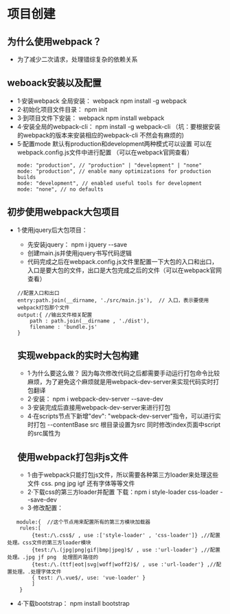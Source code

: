# 项目创建
## 为什么使用webpack？
+ 为了减少二次请求，处理错综复杂的依赖关系
## weboack安装以及配置
+ 1·安装webpack   全局安装：  webpack npm install -g webpack
+ 2·初始化项目文件目录： npm init 
+ 3·到项目文件下安装：   webpack npm install webpack
+ 4·安装全局的webpack-cli：   npm install -g webpack-cli  （坑：要根据安装的webpack的版本来安装相应的webpack-cli 不然会有麻烦的)
+ 5·配置mode 默认有production和development两种模式可以设置  可以在webpack.config.js文件中进行配置 （可以在webpack官网查看）
    ```
    mode: "production", // "production" | "development" | "none"
    mode: "production", // enable many optimizations for production builds
    mode: "development", // enabled useful tools for development
    mode: "none", // no defaults
    ```
    
## 初步使用webpack大包项目
+ 1·使用jquery后大包项目：
    + 先安装jquery： npm i jquery --save
    + 创建main.js并使用jquery书写代码逻辑 
    + 代码完成之后在webpack.config.js文件里配置一下大包的入口和出口，入口是要大包的文件，出口是大包完成之后的文件（可以在webpack官网查看）
  ```
  //配置入口和出口
  entry:path.join(__dirname, './src/main.js'),  // 入口，表示要使用webpack打包那个文件  
  output:{ //输出文件相关配置
      path : path.join(__dirname , './dist'),
      filename : 'bundle.js' 
  }
  ```
  ## 实现webpack的实时大包构建
  + 1·为什么要这么做？ 因为每次修改代码之后都需要手动运行打包命令比较麻烦，为了避免这个麻烦就是用webpack-dev-server来实现代码实时打包翻译
  + 2·安装： npm i webpack-dev-server --save-dev
  + 3·安装完成后直接用webpack-dev-server来进行打包
  + 4·在scripts节点下新增"dev": "webpack-dev-server"指令，可以进行实时打包  --contentBase src 根目录设置为src 同时修改index页面中script的src属性为<script src="bundle.js"></script>
  
  ## 使用webpack打包非js文件
  + 1·由于webpack只能打包js文件，所以需要各种第三方loader来处理这些文件 css. png jpg igf 还有字体等等文件
  + 2·下载css的第三方loader并配置   下载：npm i style-loader css-loader --save-dev
  + 3·修改配置：
  
```
   module:{  //这个节点用来配置所有的第三方模块加载器
    rules:[
        {test:/\.css$/ , use :['style-loader' , 'css-loader']} ,//配置处理。css文件的第三方loader模块
        {test:/\.(jpg|png|gif|bmp|jpeg)$/ , use :'url-loader'} ,//配置处理。.jpg jf png  处理图片路径的
        {test:/\.(ttf|eot|svg|woff|woff2)$/ , use :'url-loader'} ,//配置处理。.处理字体文件
        { test: /\.vue$/, use: 'vue-loader' }
        ]
    }   
  ```
  + 4·下载bootstrap： npm install bootstrap   
    
